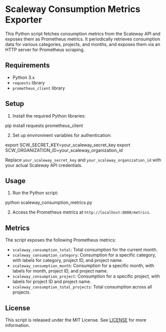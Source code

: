 # Scaleway Consumption Metrics Exporter

This Python script fetches consumption metrics from the Scaleway API and exposes them as Prometheus metrics. It periodically retrieves consumption data for various categories, projects, and months, and exposes them via an HTTP server for Prometheus scraping.

## Requirements

- Python 3.x
- `requests` library
- `prometheus_client` library

## Setup

1. Install the required Python libraries:

pip install requests prometheus_client

2. Set up environment variables for authentication:

export SCW_SECRET_KEY=your_scaleway_secret_key
export SCW_ORGANIZATION_ID=your_scaleway_organization_id

Replace `your_scaleway_secret_key` and `your_scaleway_organization_id` with your actual Scaleway API credentials.

## Usage

1. Run the Python script:

python scaleway_consumption_metrics.py

2. Access the Prometheus metrics at `http://localhost:8000/metrics`.

## Metrics

The script exposes the following Prometheus metrics:

- `scaleway_consumption_total`: Total consumption for the current month.
- `scaleway_consumption_category`: Consumption for a specific category, with labels for category, project ID, and project name.
- `scaleway_consumption_month`: Consumption for a specific month, with labels for month, project ID, and project name.
- `scaleway_consumption_project`: Consumption for a specific project, with labels for project ID and project name.
- `scaleway_consumption_total_projects`: Total consumption across all projects.

## License

This script is released under the MIT License. See [LICENSE](LICENSE) for more information.
